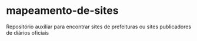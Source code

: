 # mapeamento-de-sites
Repositório auxiliar para encontrar sites de prefeituras ou sites publicadores de diários oficiais
